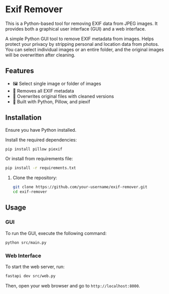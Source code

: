 # Exif Remover

This is a Python-based tool for removing EXIF data from JPEG images. It provides both a graphical user interface (GUI) and a web interface.

A simple Python GUI tool to remove EXIF metadata from images. Helps protect your privacy by stripping personal and location data from photos. You can select individual images or an entire folder, and the original images will be overwritten after cleaning.

## Features
- 🖼 Select single image or folder of images
- 🧹 Removes all EXIF metadata
- 💾 Overwrites original files with cleaned versions
- 🐍 Built with Python, Pillow, and piexif

## Installation

Ensure you have Python installed.

Install the required dependencies:

```bash
pip install pillow piexif
```

Or install from requirements file:

```bash
pip install -r requirements.txt
```

1. Clone the repository:
   ```bash
   git clone https://github.com/your-username/exif-remover.git
   cd exif-remover
   ```

## Usage

### GUI

To run the GUI, execute the following command:

```bash
python src/main.py
```

### Web Interface

To start the web server, run:

```bash
fastapi dev src/web.py
```

Then, open your web browser and go to `http://localhost:8000`.

